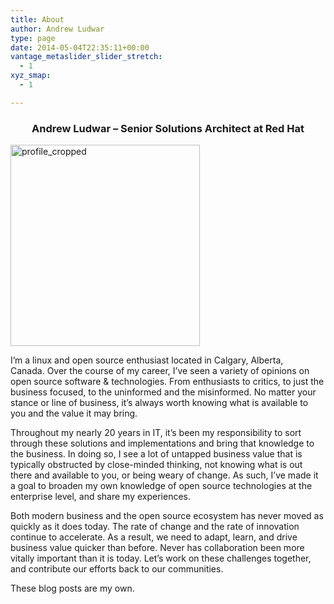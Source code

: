```yaml
---
title: About
author: Andrew Ludwar
type: page
date: 2014-05-04T22:35:11+00:00
vantage_metaslider_slider_stretch:
  - 1
xyz_smap:
  - 1

---
```

<h3 style="text-align: center;">
  Andrew Ludwar &#8211; Senior Solutions Architect at Red Hat
</h3>

[<img class="wp-image-651 aligncenter" src="https://calgaryrhce.ca/wp-content/uploads/2018/06/profile_cropped.png" alt="profile_cropped" width="303" height="322" srcset="https://calgaryrhce.ca/wp-content/uploads/2018/06/profile_cropped.png 526w, https://calgaryrhce.ca/wp-content/uploads/2018/06/profile_cropped-282x300.png 282w" sizes="(max-width: 303px) 100vw, 303px" />][1]

I’m a linux and open source enthusiast located in Calgary, Alberta, Canada. Over the course of my career, I&#8217;ve seen a variety of opinions on open source software & technologies. From enthusiasts to critics, to just the business focused, to the uninformed and the misinformed. No matter your stance or line of business, it&#8217;s always worth knowing what is available to you and the value it may bring.

Throughout my nearly 20 years in IT, it&#8217;s been my responsibility to sort through these solutions and implementations and bring that knowledge to the business. In doing so, I see a lot of untapped business value that is typically obstructed by close-minded thinking, not knowing what is out there and available to you, or being weary of change. As such, I&#8217;ve made it a goal to broaden my own knowledge of open source technologies at the enterprise level, and share my experiences.

Both modern business and the open source ecosystem has never moved as quickly as it does today. The rate of change and the rate of innovation continue to accelerate. As a result, we need to adapt, learn, and drive business value quicker than before. Never has collaboration been more vitally important than it is today. Let’s work on these challenges together, and contribute our efforts back to our communities.

These blog posts are my own.

 [1]: https://calgaryrhce.ca/wp-content/uploads/2018/06/profile_cropped.png
